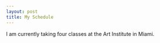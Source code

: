 ```yaml
---
layout: post
title: My Schedule
---
```


I am currently taking four classes at the Art Institute in Miami. 
